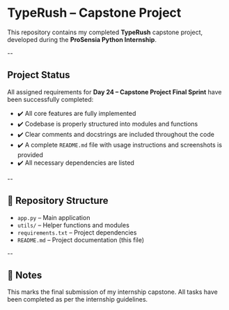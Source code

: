 #  TypeRush – Capstone Project

This repository contains my completed **TypeRush** capstone project, developed during the **ProSensia Python Internship**.

--

##  Project Status

All assigned requirements for **Day 24 – Capstone Project Final Sprint** have been successfully completed:

- ✔️ All core features are fully implemented  
- ✔️ Codebase is properly structured into modules and functions  
- ✔️ Clear comments and docstrings are included throughout the code  
- ✔️ A complete `README.md` file with usage instructions and screenshots is provided  
- ✔️ All necessary dependencies are listed  

--

## 📂 Repository Structure

- `app.py` – Main application  
- `utils/` – Helper functions and modules  
- `requirements.txt` – Project dependencies  
- `README.md` – Project documentation (this file)

--

## 📝 Notes

This marks the final submission of my internship capstone. All tasks have been completed as per the internship guidelines.


